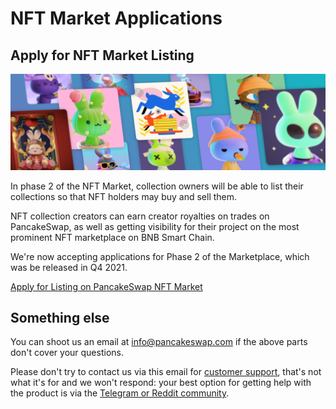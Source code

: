 # NFT Market Applications

## Apply for NFT Market Listing

![](<../.gitbook/assets/nft masthead.png>)

In phase 2 of the NFT Market, collection owners will be able to list their collections so that NFT holders may buy and sell them.

NFT collection creators can earn creator royalties on trades on PancakeSwap, as well as getting visibility for their project on the most prominent NFT marketplace on BNB Smart Chain.

We're now accepting applications for Phase 2 of the Marketplace, which was be released in Q4 2021.

[Apply for Listing on PancakeSwap NFT Market](https://docs.google.com/forms/d/e/1FAIpQLSdLjOEiJT4s8No2QT2TKknuUSlVMndARFgng4MDJMsoFQjR-A/viewform)

## Something else

You can shoot us an email at info@pancakeswap.com if the above parts don't cover your questions.

Please don't try to contact us via this email for [customer support](customer-support.md), that's not what it's for and we won't respond: your best option for getting help with the product is via the [Telegram or Reddit community](telegram.md).
